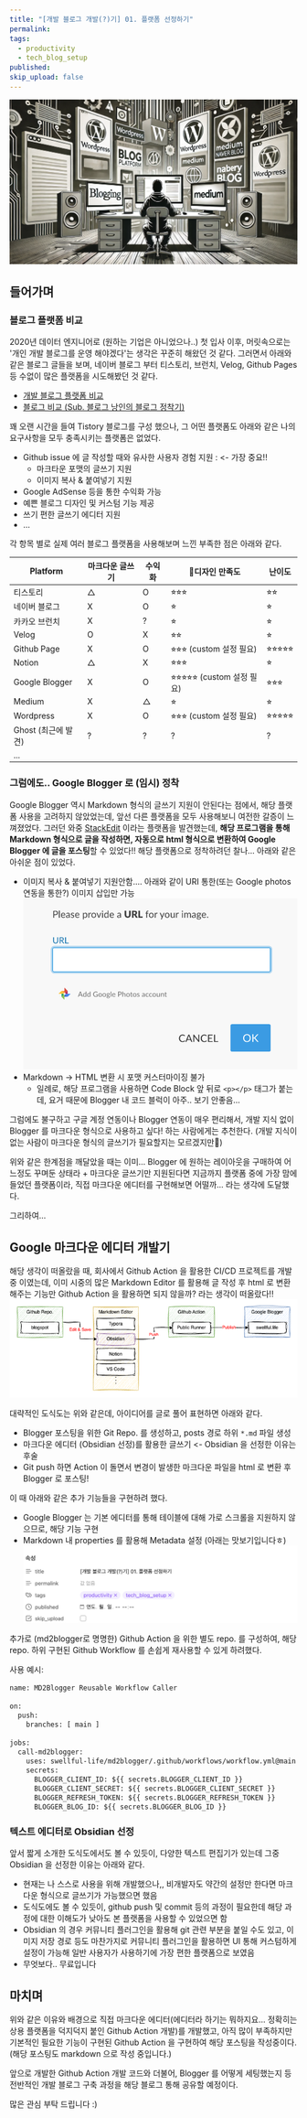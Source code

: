 ```yaml
---
title: "[개발 블로그 개발(?)기] 01. 플랫폼 선정하기"
permalink: 
tags:
  - productivity
  - tech_blog_setup
published: 
skip_upload: false
---
```


![](posts/productivity/tech_blog_setup/assets/01.%20Choose%20Blog%20Platform/file-20250302202553123.png)
## 들어가며

### 블로그 플랫폼 비교

2020년 데이터 엔지니어로 (원하는 기업은 아니었으나..) 첫 입사 이후, 머릿속으로는 '개인 개발 블로그를 운영 해야겠다'는 생각은  꾸준히 해왔던 것 같다. 그러면서 아래와 같은 블로그 글들을 보며, 네이버 블로그 부터 티스토리, 브런치, Velog, Github Pages 등 수없이 많은 플랫폼을 시도해봤던 것 같다.

- [개발 블로그 플랫폼 비교](https://denev6.tistory.com/entry/blog-platform)
- [블로그 비교 (Sub. 블로그 낭인의 블로그 정착기)](https://haward.tistory.com/240)

꽤 오랜 시간을 들여 Tistory 블로그를 구성 했으나, 그 어떤 플랫폼도 아래와 같은 나의 요구사항을 모두 충족시키는 플랫폼은 없었다.

- Github issue 에 글 작성할 때와 유사한 사용자 경험 지원 : <- 가장 중요!!
	- 마크타운 포맷의 글쓰기 지원
	- 이미지 복사 & 붙여넣기 지원
- Google AdSense 등을 통한 수익화 가능
- 예쁜 블로그 디자인 및 커스텀 기능 제공
- 쓰기 편한 글쓰기 에디터 지원
- ...

각 항목 별로 실제 여러 블로그 플랫폼을 사용해보며 느낀 부족한 점은 아래와 같다.

| Platform       | 마크다운 글쓰기 | 수익화 | 디자인 만족도                  | 난이도        |
| -------------- | -------- | --- | ------------------------- | ---------- |
| 티스토리           | △        | O   | ⭐︎⭐︎⭐︎                    | ⭐︎⭐︎       |
| 네이버 블로그        | X        | O   | ⭐︎                        | ⭐︎         |
| 카카오 브런치        | X        | ?   | ⭐︎                        | ⭐︎         |
| Velog          | O        | X   | ⭐︎⭐︎                      | ⭐︎         |
| Github Page    | X        | O   | ⭐︎⭐︎⭐︎ (custom 설정 필요)     | ⭐︎⭐︎⭐︎⭐︎⭐︎ |
| Notion         | △        | X   | ⭐︎⭐︎⭐︎                    | ⭐︎         |
| Google Blogger | X        | O   | ⭐︎⭐︎⭐︎⭐︎⭐︎ (custom 설정 필요) | ⭐︎⭐︎⭐︎     |
| Medium         | X        | △   | ⭐︎                        | ⭐︎         |
| Wordpress      | X        | O   | ⭐︎⭐︎⭐︎ (custom 설정 필요)     | ⭐︎⭐︎⭐︎⭐︎⭐︎ |
| Ghost (최근에 발견) | ?        | ?   | ?                         | ?          |
| ...            |          |     |                           |            |
### 그럼에도.. Google Blogger 로 (임시) 정착

Google Blogger 역시 Markdown 형식의 글쓰기 지원이 안된다는 점에서, 해당 플랫폼 사용을 고려하지 않았었는데, 앞선 다른 플랫폼을 모두 사용해보니 여전한 갈증이 느껴졌었다. 그러던 와중 [StackEdit](https://stackedit.io/) 이라는 플랫폼을 발견했는데, **해당 프로그램을 통해 Markdown 형식으로 글을 작성하면, 자동으로 html 형식으로 변환하여 Google Blogger 에 글을 포스팅**할 수 있었다!! 해당 플랫폼으로 정착하려던 찰나... 아래와 같은 아쉬운 점이 있었다.

- 이미지 복사 & 붙여넣기 지원안함.... 아래와 같이 URI 통한(또는 Google photos 연동을 통한?) 이미지 삽입만 가능
  ![](posts/productivity/tech_blog_setup/assets/01.%20Choose%20Blog%20Platform/file-20250302203957642.png)
- Markdown -> HTML 변환 시 포맷 커스터마이징 불가
	- 일례로, 해당 프로그램을 사용하면 Code Block 앞 뒤로  `<p></p>` 태그가 붙는데, 요거 때문에 Blogger 내 코드 블럭이 아주.. 보기 안좋음...

그럼에도 불구하고 구글 계정 연동이나 Blogger 연동이 매우 편리해서, 개발 지식 없이 Blogger 를 마크다운 형식으로 사용하고 싶다! 하는 사람에게는 추천한다. (개발 지식이 없는 사람이 마크다운 형식의 글쓰기가 필요할지는 모르겠지만🤣)

위와 같은 한계점을 깨달았을 때는 이미... Blogger 에 원하는 레이아웃을 구매하여 어느정도 꾸며둔 상태라 + 마크다운 글쓰기만 지원된다면 지금까지 플랫폼 중에 가장 맘에 들었던 플랫폼이라, 직접 마크다운 에디터를 구현해보면 어떨까... 라는 생각에 도달했다.

그리하여...

## Google 마크다운 에디터 개발기

해당 생각이 떠올랐을 때, 회사에서 Github Action 을 활용한 CI/CD 프로젝트를 개발중 이였는데, 이미 시중의 많은 Markdown Editor 를 활용해 글 작성 후 html 로 변환해주는 기능만 Github Action 을 활용하면 되지 않을까? 라는 생각이 떠올랐다!!
![](posts/productivity/tech_blog_setup/assets/01.%20Choose%20Blog%20Platform/제목%20없는%20다이어그램.drawio%20(1).png)

대략적인 도식도는 위와 같은데, 아이디어를 글로 풀어 표현하면 아래와 같다.
- Blogger 포스팅을 위한 Git Repo. 를 생성하고, posts 경로 하위 `*.md` 파일 생성
- 마크다운 에디터 (Obsidian 선정)를 활용한 글쓰기 <- Obsidian 을 선정한 이유는 후술
- Git push 하면 Action 이 돌면서 변경이 발생한 마크다운 파일을 html 로 변환 후 Blogger 로 포스팅!

이 때 아래와 같은 추가 기능들을 구현하려 했다. 

- Google Blogger 는 기본 에디터를 통해 테이블에 대해 가로 스크롤을 지원하지 않으므로, 해당 기능 구현
- Markdown 내 properties 를 활용해 Metadata 설정 (아래는 맛보기입니다ㅎ)
  ![](posts/productivity/tech_blog_setup/assets/01.%20Choose%20Blog%20Platform/file-20250302211318349.png)


추가로 (md2blogger로 명명한) Github Action 을 위한 별도 repo. 를 구성하여, 해당 repo. 하위 구현된 Github Workflow 를 손쉽게 재사용할 수 있게 하려했다.

사용 예시: 
```
name: MD2Blogger Reusable Workflow Caller  
  
on:  
  push:  
    branches: [ main ]  
  
jobs:  
  call-md2blogger:  
    uses: swellful-life/md2blogger/.github/workflows/workflow.yml@main  
    secrets:  
      BLOGGER_CLIENT_ID: ${{ secrets.BLOGGER_CLIENT_ID }}  
      BLOGGER_CLIENT_SECRET: ${{ secrets.BLOGGER_CLIENT_SECRET }}  
      BLOGGER_REFRESH_TOKEN: ${{ secrets.BLOGGER_REFRESH_TOKEN }}  
      BLOGGER_BLOG_ID: ${{ secrets.BLOGGER_BLOG_ID }}
```

### 텍스트 에디터로 Obsidian 선정

앞서 짧게 소개한 도식도에서도 볼 수 있듯이, 다양한 텍스트 편집기가 있는데 그중 Obsidian 을 선정한 이유는 아래와 같다.

- 현재는 나 스스로 사용을 위해 개발했으나,, 비개발자도 약간의 설정만 한다면 마크다운 형식으로 글쓰기가 가능했으면 했음
- 도식도에도 볼 수 있듯이, github push 및 commit 등의 과정이 필요한데 해당 과정에 대한 이해도가 낮아도 본 플랫폼을 사용할 수 있었으면 함
- Obsidian 의 경우 커뮤니티 플러그인을 활용해 git 관련 부분을 붙일 수도 있고, 이미지 저장 경로 등도 마찬가지로 커뮤니티 플러그인을 활용하면 UI 통해 커스텀하게 설정이 가능해 일반 사용자가 사용하기에 가장 편한 플랫폼으로 보였음
- 무엇보다.. 무료입니다


## 마치며

위와 같은 이유와 배경으로 직접 마크다운 에디터(에디터라 하기는 뭐하지요... 정확히는 상용 플랫폼을 덕지덕지 붙인 Github Action 개발)를 개발했고, 아직 많이 부족하지만 기본적인 필요한 기능이 구현된 Github Action 을 구현하여 해당 포스팅을 작성중이다. (해당 포스팅도 markdown 으로 작성 중입니다.)

앞으로 개발한 Github Action 개발 코드와 더불어, Blogger 를 어떻게 세팅했는지 등 전반적인 개발 블로그 구축 과정을 해당 블로그 통해 공유할 예정이다.

많은 관심 부탁 드립니다 :)